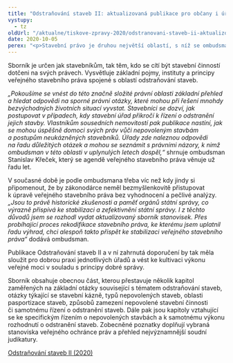 ```yaml
---
title: "Odstraňování staveb II: aktualizovaná publikace pro občany i úřady"
vystupy:
  - tz
oldUrl: "/aktualne/tiskove-zpravy-2020/odstranovani-staveb-ii-aktualizovana-publikace-pro-obcany-i-urady"
date: 2020-10-05
perex: "<p>Stavební právo je druhou největší oblastí, s níž se ombudsman setkává v rámci podnětů občanů. Nepovolené stavby a jejich odstraňování patří k často zmiňovaným problémům, proto v aktualizovaném vydání publikace stanovisek Odstraňování staveb II ombudsman zohledňuje nejnovější poznatky získané při šetření konkrétních případů nesprávného či nezákonného jednání úřadů nebo nečinnosti úřadů. Publikace pro ilustraci nabízí i řadu příkladů dobré a špatné správní praxe v této oblasti.</p>"
---
```


<!-- imported from the old website -->

<p>Sborník je určen jak stavebníkům, tak těm, kdo se cítí být stavební činností dotčeni na svých právech. Vysvětluje základní pojmy, instituty a principy veřejného stavebního práva spojené s oblastí odstraňování staveb. </p> <p><i>„Pokoušíme se vnést do této značně složité právní oblasti základní přehled a hledat odpovědi na sporné právní otázky, které mohou při řešení mnohdy bezvýchodných životních situací vyvstat. Stavebníci se dozví, jak postupovat v případech, kdy stavební úřad přikročí k řízení o odstranění jejich stavby. Vlastníkům sousedních nemovitostí pak publikace nastíní, jak se mohou úspěšně domoci svých práv vůči nepovoleným stavbám a postupům neukázněných stavebníků. Úřady zde naleznou odpovědi na řadu důležitých otázek a mohou se seznámit s právními názory, k nimž ombudsman v této oblasti v uplynulých letech dospěl,“</i> shrnuje ombudsman Stanislav Křeček, který se agendě veřejného stavebního práva věnuje už řadu let. </p> <p>V současné době je podle ombudsmana třeba víc než kdy jindy si připomenout, že by zákonodárce neměl bezmyšlenkovitě přistupovat k úpravě veřejného stavebního práva bez vyhodnocení a pečlivé analýzy. <i>„Jsou to právě historické zkušenosti a paměť orgánů státní správy, co výrazně přispívá ke stabilizaci a zefektivnění státní správy. I z těchto důvodů jsem se rozhodl vydat aktualizovaný sborník stanovisek. Přes probíhající proces rekodifikace stavebního práva, ke kterému jsem uplatnil řadu výhrad, chci alespoň takto přispět ke stabilizaci veřejného stavebního práva“</i> dodává ombudsman.</p> <p>Publikace Odstraňování staveb II a v ní zahrnutá doporučení by tak měla sloužit pro dobrou praxi jednotlivých úřadů a vést ke kultivaci výkonu veřejné moci v souladu s principy dobré správy.</p> <p>Sborník obsahuje obecnou část, kterou přestavuje několik kapitol zaměřených na základní otázky související s tématem odstraňování staveb, otázky týkající se stavební kázně, typů nepovolených staveb, oblasti pasportizace staveb, způsobů zamezení nepovolené stavební činnosti či samotnému řízení o odstranění staveb. Dále pak jsou kapitoly vztahující se ke specifickým řízením o nepovolených stavbách a k samotnému výkonu rozhodnutí o odstranění staveb. Zobecněné poznatky doplňují vybraná stanoviska veřejného ochránce práv a přehled nejvýznamnější soudní judikatury.</p><p><a href="/uploads-import/Publikace/sborniky_stanoviska/Sbornik_Odstranovani_staveb_II.pdf" target="_blank">Odstraňování staveb II (2020)</a></p>
